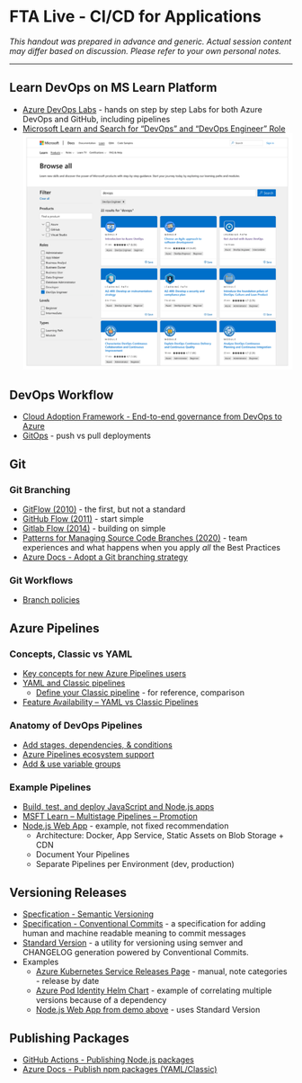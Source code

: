 # FTA Live - CI/CD for Applications

_This handout was prepared in advance and generic. Actual session content may differ based on discussion. Please refer to your own personal notes._

---

## Learn DevOps on MS Learn Platform

- [Azure DevOps Labs](https://azuredevopslabs.com/) - hands on step by step Labs for both Azure DevOps and GitHub, including pipelines
- [Microsoft Learn and Search for “DevOps” and “DevOps Engineer” Role](https://docs.microsoft.com/learn/browse/?terms=devops&roles=devops-engineer)
  <img src="./images/mslearn-devops.png" alt="Search Results for 'DevOps'" width="500">

## DevOps Workflow

- [Cloud Adoption Framework - End-to-end governance from DevOps to Azure](https://aka.ms/caf-e2e-devops)
- [GitOps](https://www.gitops.tech/#push-based-deployments) - push vs pull deployments

## Git 

### Git Branching

- [GitFlow (2010)](https://nvie.com/posts/a-successful-git-branching-model/) - the first, but not a standard
- [GitHub Flow (2011)](https://guides.github.com/introduction/flow/) - start simple
- [Gitlab Flow (2014)](https://docs.gitlab.com/ee/topics/gitlab_flow.html) - building on simple
- [Patterns for Managing Source Code Branches (2020)](https://martinfowler.com/articles/branching-patterns.html) - team experiences and what happens when you apply _all_ the Best Practices
- [Azure Docs - Adopt a Git branching strategy](https://docs.microsoft.com/azure/devops/repos/git/git-branching-guidance?view=azure-devops)


### Git Workflows

- [Branch policies](https://docs.microsoft.com/azure/devops/repos/git/branch-policies?view=azure-devops)


## Azure Pipelines

### Concepts, Classic vs YAML

- [Key concepts for new Azure Pipelines users](https://docs.microsoft.com/azure/devops/pipelines/get-started/key-pipelines-concepts?view=azure-devops)
- [YAML and Classic pipelines](https://docs.microsoft.com/azure/devops/pipelines/get-started/pipelines-get-started?view=azure-devops)
  - [Define your Classic pipeline](https://docs.microsoft.com/azure/devops/pipelines/release/define-multistage-release-process?view=azure-devops) - for reference, comparison
- [Feature Availability – YAML vs Classic Pipelines](https://docs.microsoft.com/azure/devops/pipelines/get-started/pipelines-get-started?view=azure-devops#feature-availability)

### Anatomy of DevOps Pipelines

- [Add stages, dependencies, & conditions](https://docs.microsoft.com/azure/devops/pipelines/process/stages?view=azure-devops&tabs=yaml)
- [Azure Pipelines ecosystem support](https://docs.microsoft.com/azure/devops/pipelines/ecosystems/ecosystems?view=azure-devops)
- [Add & use variable groups](https://docs.microsoft.com/azure/devops/pipelines/library/variable-groups?view=azure-devops&tabs=yaml)


### Example Pipelines

- [Build, test, and deploy JavaScript and Node.js apps](https://docs.microsoft.com/azure/devops/pipelines/ecosystems/javascript?view=azure-devops&tabs=example)
- [MSFT Learn – Multistage Pipelines – Promotion](https://docs.microsoft.com/learn/modules/create-multi-stage-pipeline/6-promote-staging)
- [Node.js Web App](https://github.com/julie-ng/azure-nodejs-demo) - example, not fixed recommendation
  - Architecture: Docker, App Service, Static Assets on Blob Storage + CDN
  - Document Your Pipelines
  - Separate Pipelines per Environment (dev, production)

## Versioning Releases

- [Specfication - Semantic Versioning](https://semver.org/)
- [Specification - Conventional Commits](https://www.conventionalcommits.org/en/v1.0.0/) - a specification for adding human and machine readable meaning to commit messages
- [Standard Version](https://github.com/conventional-changelog/standard-version) - a utility for versioning using semver and CHANGELOG generation powered by Conventional Commits.
- Examples
  - [Azure Kubernetes Service Releases Page](https://github.com/Azure/AKS/releases) - manual, note categories - release by date
  - [Azure Pod Identity Helm Chart](https://github.com/Azure/aad-pod-identity/tree/master/charts/aad-pod-identity) - example of correlating multiple versions because of a dependency
  - [Node.js Web App from demo above](https://github.com/julie-ng/azure-nodejs-demo/blob/main/CHANGELOG.md) - uses Standard Version


## Publishing Packages

- [GitHub Actions - Publishing Node.js packages](https://docs.github.com/en/actions/guides/publishing-nodejs-packages)
- [Azure Docs - Publish npm packages (YAML/Classic)](https://docs.microsoft.com/azure/devops/pipelines/artifacts/npm?view=azure-devops&tabs=yaml)

